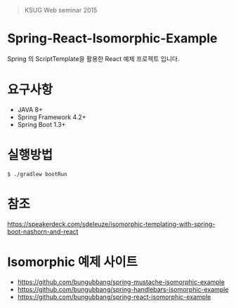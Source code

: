 > KSUG Web seminar 2015

Spring-React-Isomorphic-Example
==================================

Spring 의 ScriptTemplate을 활용한 React 예제 프로젝트 입니다.

# 요구사항
- JAVA 8+
- Spring Framework 4.2+
- Spring Boot 1.3+ 

# 실행방법
```
$ ./gradlew bootRun
```

# 참조
https://speakerdeck.com/sdeleuze/isomorphic-templating-with-spring-boot-nashorn-and-react

# Isomorphic 예제 사이트
- https://github.com/bungubbang/spring-mustache-isomorphic-example
- https://github.com/bungubbang/spring-handlebars-isomorphic-example
- https://github.com/bungubbang/spring-react-isomorphic-example

